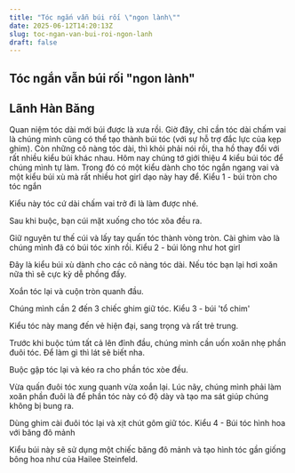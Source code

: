 ```yaml
---
title: "Tóc ngắn vẫn búi rối \"ngon lành\""
date: 2025-06-12T14:20:13Z
slug: toc-ngan-van-bui-roi-ngon-lanh
draft: false
---
```


## Tóc ngắn vẫn búi rối "ngon lành"

## Lãnh Hàn Băng

Quan niệm tóc dài mới búi được là xưa rồi. Giờ đây, chỉ cần tóc dài chấm vai là chúng mình cũng có thể tạo thành búi tóc (với sự hỗ trợ đắc lực của kẹp ghim). Còn những cô nàng tóc dài, thì khỏi phải nói rồi, tha hồ thay đổi với rất nhiều kiểu búi khác nhau.
Hôm nay chúng tớ giới thiệu 4 kiểu búi tóc để chúng mình tự làm. Trong đó có một kiểu dành cho tóc ngắn ngang vai và một kiểu búi xù mà rất nhiều hot girl dạo này hay để.
Kiểu 1 - búi tròn cho tóc ngắn

Kiểu này tóc cứ dài chấm vai trở đi là làm được nhé.

Sau khi buộc, bạn cúi mặt xuống cho tóc xõa đều ra.

Giữ nguyên tư thế cúi và lấy tay quấn tóc thành vòng tròn. Cài ghim vào là chúng mình đã có búi tóc xinh rồi.
Kiểu 2 - búi lỏng như hot girl

Đây là kiểu búi xù dành cho các cô nàng tóc dài. Nếu tóc bạn lại hơi xoăn nữa thì sẽ cực kỳ dễ phồng đấy.

Xoắn tóc lại và cuộn tròn quanh đầu.

Chúng mình cần 2 đến 3 chiếc ghim giữ tóc.
Kiểu 3 - búi 'tổ chim'

Kiểu tóc này mang đến vẻ hiện đại, sang trọng và rất trẻ trung.

Trước khi buộc túm tất cả lên đỉnh đầu, chúng mình cần uốn xoăn nhẹ phần đuôi tóc. Để làm gì thì lát sẽ biết nha.

Buộc gập tóc lại và kéo ra cho phần tóc xòe đều.

Vừa quấn đuôi tóc xung quanh vừa xoắn lại. Lúc nãy, chúng mình phải làm xoăn phần đuôi là để phần tóc này có độ dày và tạo ma sát giúp chúng không bị bung ra.

Dùng ghim cài đuôi tóc lại và xịt chút gôm giữ tóc.
Kiểu 4 - Búi tóc hình hoa với băng đô mảnh

Kiểu búi này sẽ sử dụng một chiếc băng đô mảnh và tạo hình tóc gần giống bông hoa như của Hailee Steinfeld.